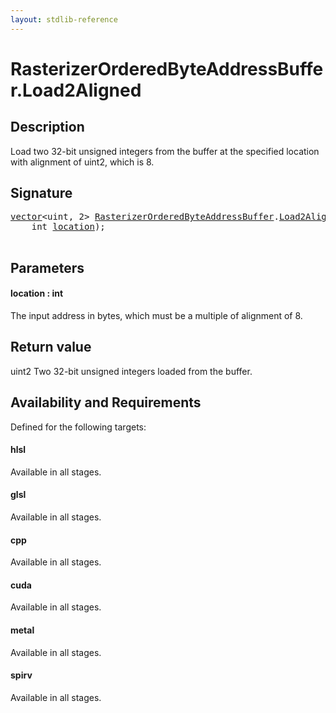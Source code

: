 ```yaml
---
layout: stdlib-reference
---
```


# RasterizerOrderedByteAddressBuffer\.Load2Aligned

## Description

Load two 32-bit unsigned integers from the buffer at the specified location with alignment
of <span class='code'>uint2</span>, which is 8.



## Signature 

<pre>
<a href="index.html" class="code_type">vector</a>&lt;<span class="code_keyword">uint</span>, 2&gt; <a href="index.html" class="code_type">RasterizerOrderedByteAddressBuffer</a>.<a href="load2aligned-05.html">Load2Aligned</a>(
    <span class="code_keyword">int</span> <a href="load2aligned-05.html#decl-location" class="code_param">location</a>);

</pre>

## Parameters

####  <a id="decl-location"></a>location  : int
The input address in bytes, which must be a multiple of alignment of 8.


## Return value
<span class='code'>uint2</span> Two 32-bit unsigned integers loaded from the buffer.


## Availability and Requirements

Defined for the following targets:

#### hlsl
Available in all stages.

#### glsl
Available in all stages.

#### cpp
Available in all stages.

#### cuda
Available in all stages.

#### metal
Available in all stages.

#### spirv
Available in all stages.




